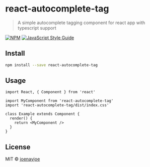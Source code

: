 # react-autocomplete-tag

> A simple autocomplete tagging component for react app with typescript support

[![NPM](https://img.shields.io/npm/v/react-autocomplete-tag.svg)](https://www.npmjs.com/package/react-autocomplete-tag) [![JavaScript Style Guide](https://img.shields.io/badge/code_style-standard-brightgreen.svg)](https://standardjs.com)

## Install

```bash
npm install --save react-autocomplete-tag
```

## Usage

```tsx
import React, { Component } from 'react'

import MyComponent from 'react-autocomplete-tag'
import 'react-autocomplete-tag/dist/index.css'

class Example extends Component {
  render() {
    return <MyComponent />
  }
}
```

## License

MIT © [joenayjoe](https://github.com/joenayjoe)
